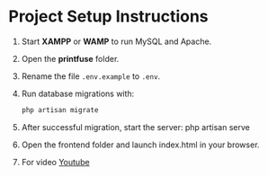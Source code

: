 # Project Setup Instructions

1. Start **XAMPP** or **WAMP** to run MySQL and Apache.
2. Open the **printfuse** folder.
3. Rename the file `.env.example` to `.env`.
4. Run database migrations with:
   ```bash
   php artisan migrate


5. After successful migration, start the server:
   php artisan serve
6. Open the frontend folder and launch index.html in your browser.

7. For video [Youtube](https://www.youtube.com/watch?v=4RNCijb-ApM)
